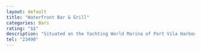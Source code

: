 ```yaml
---
layout: default
title: "Waterfront Bar & Grill"
categories: Bars
rating: "$$"
description: "Situated on the Yachting World Marina of Port Vila Harbour. Meeting place for locals and yachties. Live music each night and local string bands on cruise ship day(s). Fresh catch of the day from their charter fishing vessels. Organic beef. Fresh vegetables from the markets. Free salad bar with your main meal at lunch time. Email: waterfrontbargrill@live.com"
tel: "23490"
---
```


